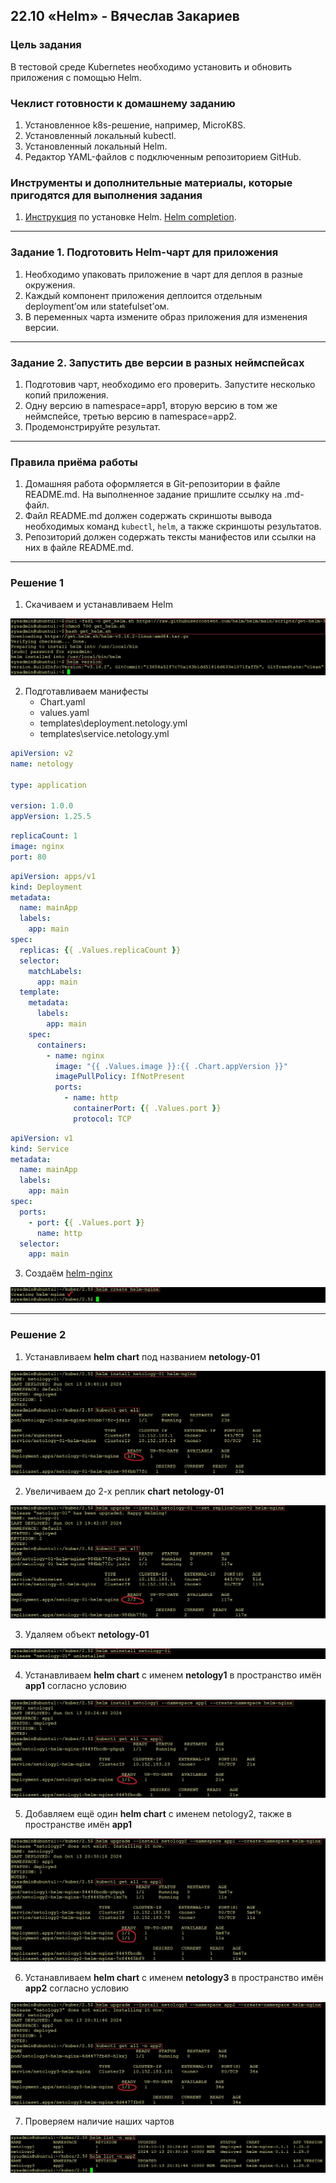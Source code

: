 ## 22.10 «Helm» - Вячеслав Закариев

### Цель задания

В тестовой среде Kubernetes необходимо установить и обновить приложения с помощью Helm.

### Чеклист готовности к домашнему заданию

1. Установленное k8s-решение, например, MicroK8S.
2. Установленный локальный kubectl.
3. Установленный локальный Helm.
4. Редактор YAML-файлов с подключенным репозиторием GitHub.

### Инструменты и дополнительные материалы, которые пригодятся для выполнения задания

1. [Инструкция](https://helm.sh/docs/intro/install/) по установке Helm. [Helm completion](https://helm.sh/docs/helm/helm_completion/).

---

### Задание 1. Подготовить Helm-чарт для приложения

1. Необходимо упаковать приложение в чарт для деплоя в разные окружения. 
2. Каждый компонент приложения деплоится отдельным deployment’ом или statefulset’ом.
3. В переменных чарта измените образ приложения для изменения версии.

---

### Задание 2. Запустить две версии в разных неймспейсах

1. Подготовив чарт, необходимо его проверить. Запуститe несколько копий приложения.
2. Одну версию в namespace=app1, вторую версию в том же неймспейсе, третью версию в namespace=app2.
3. Продемонстрируйте результат.

---

### Правила приёма работы

1. Домашняя работа оформляется в Git-репозитории в файле README.md. На выполненное задание пришлите ссылку на .md-файл.
2. Файл README.md должен содержать скриншоты вывода необходимых команд `kubectl`, `helm`, а также скриншоты результатов.
3. Репозиторий должен содержать тексты манифестов или ссылки на них в файле README.md.

---

### Решение 1

1. Скачиваем и устанавливаем Helm

![helm](https://github.com/SlavaZakariev/netology-kuber/blob/e0756dfb73b82bd4bc3d8a81d2a989b0966cdfff/2.5/resources/kub_2-10_1.1.jpg)

2. Подготавливаем манифесты
   - Chart.yaml
   - values.yaml
   - templates\deployment.netology.yml
   - templates\service.netology.yml

```yaml
apiVersion: v2
name: netology

type: application

version: 1.0.0
appVersion: 1.25.5
```
```yaml
replicaCount: 1
image: nginx
port: 80
```
```yaml
apiVersion: apps/v1
kind: Deployment
metadata:
  name: mainApp
  labels:
    app: main
spec:
  replicas: {{ .Values.replicaCount }}
  selector:
    matchLabels:
      app: main
  template:
    metadata:
      labels:
        app: main
    spec:
      containers:
        - name: nginx
          image: "{{ .Values.image }}:{{ .Chart.appVersion }}"
          imagePullPolicy: IfNotPresent
          ports:
            - name: http
              containerPort: {{ .Values.port }}
              protocol: TCP
```
```yaml
apiVersion: v1
kind: Service
metadata:
  name: mainApp
  labels:
    app: main
spec:
  ports:
    - port: {{ .Values.port }}
      name: http
  selector:
    app: main
```

3. Создаём [helm-nginx](https://github.com/SlavaZakariev/netology-kuber/tree/main/2.5/helm-nginx)

![create](https://github.com/SlavaZakariev/netology-kuber/blob/e0756dfb73b82bd4bc3d8a81d2a989b0966cdfff/2.5/resources/kub_2-10_1.2.jpg)

---

### Решение 2

1. Устанавливаем **helm chart** под названием **netology-01**

![n-01](https://github.com/SlavaZakariev/netology-kuber/blob/e0756dfb73b82bd4bc3d8a81d2a989b0966cdfff/2.5/resources/kub_2-10_2.1.jpg)

2. Увеличиваем до 2-х реплик **chart** **netology-01**

![upgrade-01](https://github.com/SlavaZakariev/netology-kuber/blob/e0756dfb73b82bd4bc3d8a81d2a989b0966cdfff/2.5/resources/kub_2-10_2.2.jpg)

3. Удаляем объект **netology-01**

![uninstall-01](https://github.com/SlavaZakariev/netology-kuber/blob/d84a21fd05b82010033bdc06e243a3bf1a49ad48/2.5/resources/kub_2-10_2.3.jpg)

4. Устанавливаем **helm chart** с именем **netology1** в пространство имён **app1** согласно условию

![app1-1](https://github.com/SlavaZakariev/netology-kuber/blob/9748cfd47857546ecfff524e0b78fdcdb498cc19/2.5/resources/kub_2-10_2.4.jpg)

5. Добавляем ещё один **helm chart** с именем netology2, также в пространстве имён **app1**

![app1-2](https://github.com/SlavaZakariev/netology-kuber/blob/9748cfd47857546ecfff524e0b78fdcdb498cc19/2.5/resources/kub_2-10_2.5.jpg)

6. Устанавливаем **helm chart** с именем **netology3** в пространство имён **app2** согласно условию

![app1-1](https://github.com/SlavaZakariev/netology-kuber/blob/9748cfd47857546ecfff524e0b78fdcdb498cc19/2.5/resources/kub_2-10_2.6.jpg)

7. Проверяем наличие наших чартов

![app1-1](https://github.com/SlavaZakariev/netology-kuber/blob/9748cfd47857546ecfff524e0b78fdcdb498cc19/2.5/resources/kub_2-10_2.7.jpg)
